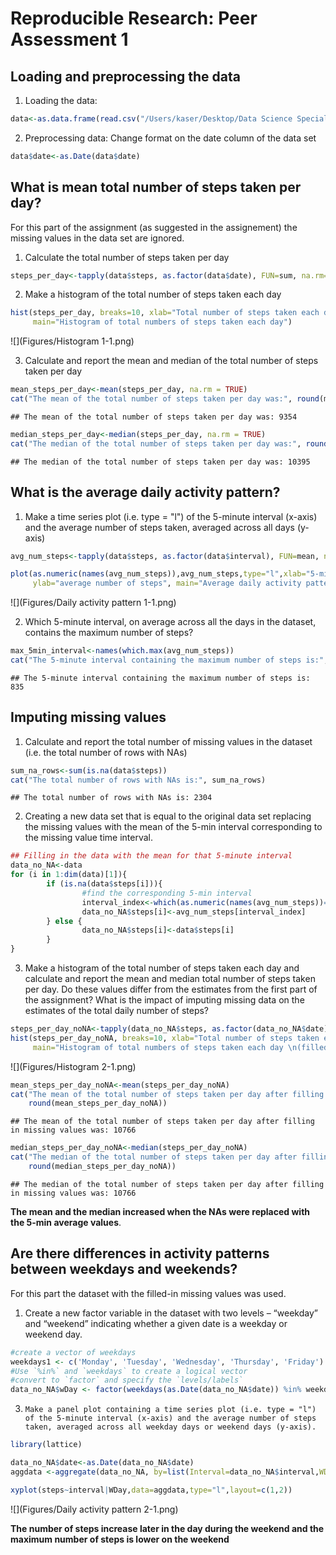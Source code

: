 # Reproducible Research: Peer Assessment 1





## Loading and preprocessing the data

1. Loading the data:

```r
data<-as.data.frame(read.csv("/Users/kaser/Desktop/Data Science Specialization/Reproducible Research/PeerAssignement1/activity.csv"))
```

2. Preprocessing data:
Change format on the date column of the data set


```r
data$date<-as.Date(data$date)
```
## What is mean total number of steps taken per day?

For this part of the assignment (as suggested in the assignement) the missing values in the data set are ignored.

1. Calculate the total number of steps taken per day


```r
steps_per_day<-tapply(data$steps, as.factor(data$date), FUN=sum, na.rm=TRUE)  
```

2. Make a histogram of the total number of steps taken each day

```r
hist(steps_per_day, breaks=10, xlab="Total number of steps taken each day", 
     main="Histogram of total numbers of steps taken each day")
```

![](Figures/Histogram 1-1.png) 

3. Calculate and report the mean and median of the total number of steps taken per day

```r
mean_steps_per_day<-mean(steps_per_day, na.rm = TRUE)
cat("The mean of the total number of steps taken per day was:", round(mean_steps_per_day)) 
```

```
## The mean of the total number of steps taken per day was: 9354
```

```r
median_steps_per_day<-median(steps_per_day, na.rm = TRUE)
cat("The median of the total number of steps taken per day was:", round(median_steps_per_day)) 
```

```
## The median of the total number of steps taken per day was: 10395
```

## What is the average daily activity pattern?

1. Make a time series plot (i.e. type = "l") of the 5-minute interval (x-axis) and the average number of steps taken, averaged across all days (y-axis)


```r
avg_num_steps<-tapply(data$steps, as.factor(data$interval), FUN=mean, na.rm=TRUE) 

plot(as.numeric(names(avg_num_steps)),avg_num_steps,type="l",xlab="5-min intervals",
     ylab="average number of steps", main="Average daily activity pattern")
```

![](Figures/Daily activity pattern 1-1.png) 

2. Which 5-minute interval, on average across all the days in the dataset, contains the maximum number of steps?


```r
max_5min_interval<-names(which.max(avg_num_steps))
cat("The 5-minute interval containing the maximum number of steps is:", max_5min_interval) 
```

```
## The 5-minute interval containing the maximum number of steps is: 835
```

## Imputing missing values


1. Calculate and report the total number of missing values in the dataset (i.e. the total number of rows with NAs)


```r
sum_na_rows<-sum(is.na(data$steps))
cat("The total number of rows with NAs is:", sum_na_rows) 
```

```
## The total number of rows with NAs is: 2304
```

2.  Creating a new data set that is equal to the original data set replacing the missing values with the mean of the 5-min interval corresponding to the missing value time interval.


```r
## Filling in the data with the mean for that 5-minute interval
data_no_NA<-data
for (i in 1:dim(data)[1]){
        if (is.na(data$steps[i])){
                #find the corresponding 5-min interval
                interval_index<-which(as.numeric(names(avg_num_steps))==data_no_NA$interval[i])
                data_no_NA$steps[i]<-avg_num_steps[interval_index]
        } else {
                data_no_NA$steps[i]<-data$steps[i]
        }
}
```

3.   Make a histogram of the total number of steps taken each day and calculate and report the mean and median total number of steps taken per day. Do these values differ from the estimates from the first part of the assignment? What is the impact of imputing missing data on the estimates of the total daily number of steps?


```r
steps_per_day_noNA<-tapply(data_no_NA$steps, as.factor(data_no_NA$date), FUN=sum, na.rm=TRUE)  
hist(steps_per_day_noNA, breaks=10, xlab="Total number of steps taken each day", 
     main="Histogram of total numbers of steps taken each day \n(filled in missing values)")
```

![](Figures/Histogram 2-1.png) 

```r
mean_steps_per_day_noNA<-mean(steps_per_day_noNA)
cat("The mean of the total number of steps taken per day after filling in missing values was:", 
    round(mean_steps_per_day_noNA)) 
```

```
## The mean of the total number of steps taken per day after filling in missing values was: 10766
```

```r
median_steps_per_day_noNA<-median(steps_per_day_noNA)
cat("The median of the total number of steps taken per day after filling in missing values was:", 
    round(median_steps_per_day_noNA)) 
```

```
## The median of the total number of steps taken per day after filling in missing values was: 10766
```

**The mean and the median increased when the NAs were replaced with the 5-min average values**. 


## Are there differences in activity patterns between weekdays and weekends?

For this part the dataset with the filled-in missing values was used.

1. Create a new factor variable in the dataset with two levels – “weekday” and “weekend” indicating whether a given date is a weekday or weekend day.


```r
#create a vector of weekdays
weekdays1 <- c('Monday', 'Tuesday', 'Wednesday', 'Thursday', 'Friday')
#Use `%in%` and `weekdays` to create a logical vector
#convert to `factor` and specify the `levels/labels`
data_no_NA$wDay <- factor(weekdays(as.Date(data_no_NA$date)) %in% weekdays1, levels=c(FALSE, TRUE), labels=c('weekend', 'weekday') )
```

3.     Make a panel plot containing a time series plot (i.e. type = "l") of the 5-minute interval (x-axis) and the average number of steps taken, averaged across all weekday days or weekend days (y-axis). 



```r
library(lattice)

data_no_NA$date<-as.Date(data_no_NA$date)
aggdata <-aggregate(data_no_NA, by=list(Interval=data_no_NA$interval,WDay=data_no_NA$wDay), FUN=mean, na.rm=TRUE)

xyplot(steps~interval|WDay,data=aggdata,type="l",layout=c(1,2))
```

![](Figures/Daily activity pattern 2-1.png) 

**The number of steps increase later in the day during the weekend and the maximum number of steps is lower on the weekend**
